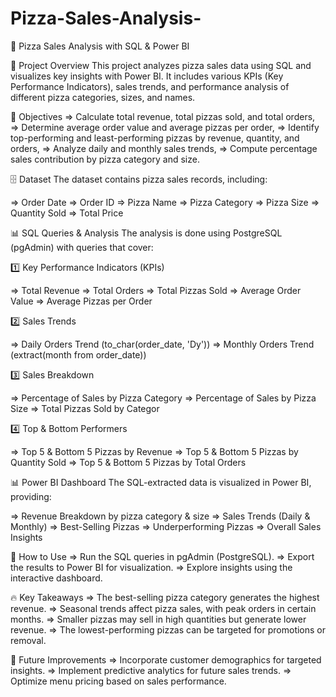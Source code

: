# Pizza-Sales-Analysis-
🍕 Pizza Sales Analysis with SQL & Power BI

📌 Project Overview
    This project analyzes pizza sales data using SQL and visualizes key insights with Power BI.
    It includes various KPIs (Key Performance Indicators), sales trends, and performance analysis of different pizza 
    categories, sizes, and names.

🎯 Objectives
 =>   Calculate total revenue, total pizzas sold, and total orders,
 =>  Determine average order value and average pizzas per order,
 =>  Identify top-performing and least-performing pizzas by revenue, quantity, and orders,
 =>  Analyze daily and monthly sales trends,
 =>  Compute percentage sales contribution by pizza category and size.


   🗄 Dataset
The dataset contains pizza sales records, including:

=> Order Date
=> Order ID
=> Pizza Name
=> Pizza Category
=> Pizza Size
=> Quantity Sold
=> Total Price

📊 SQL Queries & Analysis
The analysis is done using PostgreSQL (pgAdmin) with queries that cover:

1️⃣ Key Performance Indicators (KPIs)

=> Total Revenue
=> Total Orders
=> Total Pizzas Sold
=> Average Order Value
=> Average Pizzas per Order

2️⃣ Sales Trends

=> Daily Orders Trend (to_char(order_date, 'Dy'))
=> Monthly Orders Trend (extract(month from order_date))

3️⃣ Sales Breakdown

=> Percentage of Sales by Pizza Category
=> Percentage of Sales by Pizza Size
=> Total Pizzas Sold by Categor

4️⃣ Top & Bottom Performers

=> Top 5 & Bottom 5 Pizzas by Revenue
=> Top 5 & Bottom 5 Pizzas by Quantity Sold
=> Top 5 & Bottom 5 Pizzas by Total Orders

📊 Power BI Dashboard
The SQL-extracted data is visualized in Power BI, providing:

=> Revenue Breakdown by pizza category & size
=> Sales Trends (Daily & Monthly)
=> Best-Selling Pizzas
=> Underperforming Pizzas
=> Overall Sales Insights

🚀 How to Use
=> Run the SQL queries in pgAdmin (PostgreSQL).
=> Export the results to Power BI for visualization.
=> Explore insights using the interactive dashboard.

🔥 Key Takeaways
=> The best-selling pizza category generates the highest revenue.
=> Seasonal trends affect pizza sales, with peak orders in certain months.
=> Smaller pizzas may sell in high quantities but generate lower revenue.
=> The lowest-performing pizzas can be targeted for promotions or removal.

🔗 Future Improvements
=> Incorporate customer demographics for targeted insights.
=> Implement predictive analytics for future sales trends.
=> Optimize menu pricing based on sales performance.

     
